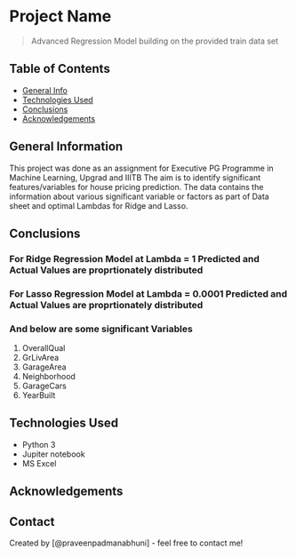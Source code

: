 # Project Name
>  Advanced Regression Model building on the provided train data set


## Table of Contents
* [General Info](#general-information)
* [Technologies Used](#technologies-used)
* [Conclusions](#conclusions)
* [Acknowledgements](#acknowledgements)

<!-- You can include any other section that is pertinent to your problem -->

## General Information
This project was done as an assignment for Executive PG Programme in Machine Learning, Upgrad and IIITB
The aim is to identify significant features/variables for house pricing prediction.
The data contains the information about various significant variable or factors as part of Data sheet and optimal Lambdas for Ridge and Lasso.

<!-- You don't have to answer all the questions - just the ones relevant to your project. -->

## Conclusions
### For Ridge Regression Model at Lambda = 1 Predicted and Actual Values are proprtionately distributed
### For Lasso Regression Model at Lambda = 0.0001 Predicted and Actual Values are proprtionately distributed

### And below are some significant Variables
1. OverallQual
2. GrLivArea
3. GarageArea
4. Neighborhood
5. GarageCars
6. YearBuilt

<!-- You don't have to answer all the questions - just the ones relevant to your project. -->


## Technologies Used
- Python 3
- Jupiter notebook
- MS Excel

<!-- As the libraries versions keep on changing, it is recommended to mention the version of library used in this project -->

## Acknowledgements



## Contact
Created by [@praveenpadmanabhuni] - feel free to contact me!


<!-- Optional -->
<!-- ## License -->
<!-- This project is open source and available under the [... License](). -->

<!-- You don't have to include all sections - just the one's relevant to your project -->
